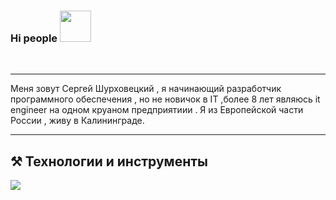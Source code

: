  ### Hi people <img src="https://kerasfera.ru/upload/medialibrary/0d1/0d1d458362de9e439918bc1743adf815.gif" width="50px" style="max-width:100%;">
<br>
<hr>
<p>Меня зовут Сергей Шурховецкий , я начинающий разработчик программного обеспечения , но не новичок в IT ,более 8 лет являюсь it engineer на одном круаном предприятиии . Я из Европейской части  России , живу в Калининграде.</p>

<hr>

<h2>⚒ Технологии и инструменты</h2>
<img src="https://kerasfera.ru/upload/medialibrary/40a/40a2e3db58d7b5ac5863f764e78ce0da.png">



